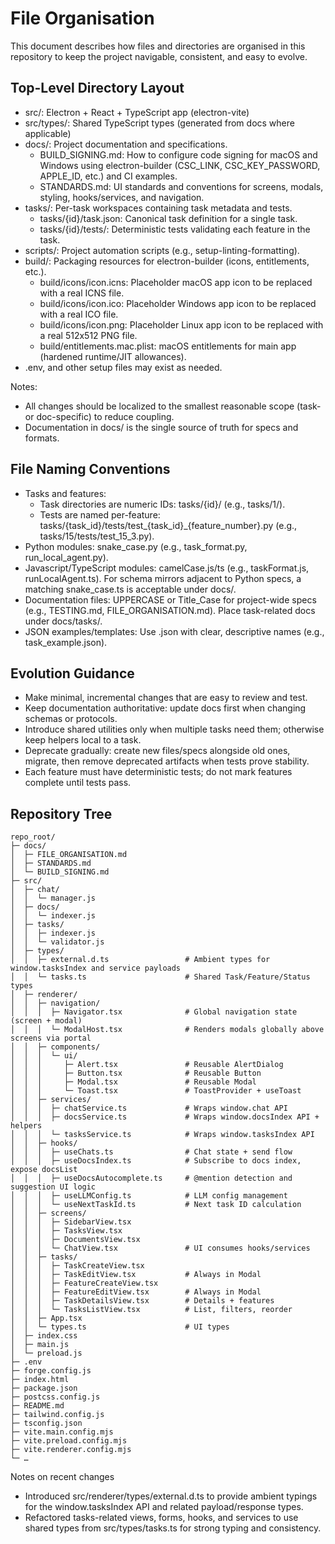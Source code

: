 # File Organisation

This document describes how files and directories are organised in this repository to keep the project navigable, consistent, and easy to evolve.

## Top-Level Directory Layout
- src/: Electron + React + TypeScript app (electron-vite)
- src/types/: Shared TypeScript types (generated from docs where applicable)
- docs/: Project documentation and specifications.
  - BUILD_SIGNING.md: How to configure code signing for macOS and Windows using electron-builder (CSC_LINK, CSC_KEY_PASSWORD, APPLE_ID, etc.) and CI examples.
  - STANDARDS.md: UI standards and conventions for screens, modals, styling, hooks/services, and navigation.
- tasks/: Per-task workspaces containing task metadata and tests.
  - tasks/{id}/task.json: Canonical task definition for a single task.
  - tasks/{id}/tests/: Deterministic tests validating each feature in the task.
- scripts/: Project automation scripts (e.g., setup-linting-formatting).
- build/: Packaging resources for electron-builder (icons, entitlements, etc.).
  - build/icons/icon.icns: Placeholder macOS app icon to be replaced with a real ICNS file.
  - build/icons/icon.ico: Placeholder Windows app icon to be replaced with a real ICO file.
  - build/icons/icon.png: Placeholder Linux app icon to be replaced with a real 512x512 PNG file.
  - build/entitlements.mac.plist: macOS entitlements for main app (hardened runtime/JIT allowances).
- .env, and other setup files may exist as needed.

Notes:
- All changes should be localized to the smallest reasonable scope (task- or doc-specific) to reduce coupling.
- Documentation in docs/ is the single source of truth for specs and formats.

## File Naming Conventions
- Tasks and features:
  - Task directories are numeric IDs: tasks/{id}/ (e.g., tasks/1/).
  - Tests are named per-feature: tasks/{task_id}/tests/test_{task_id}_{feature_number}.py (e.g., tasks/15/tests/test_15_3.py).
- Python modules: snake_case.py (e.g., task_format.py, run_local_agent.py).
- Javascript/TypeScript modules: camelCase.js/ts (e.g., taskFormat.js, runLocalAgent.ts). For schema mirrors adjacent to Python specs, a matching snake_case.ts is acceptable under docs/.
- Documentation files: UPPERCASE or Title_Case for project-wide specs (e.g., TESTING.md, FILE_ORGANISATION.md). Place task-related docs under docs/tasks/.
- JSON examples/templates: Use .json with clear, descriptive names (e.g., task_example.json).

## Evolution Guidance
- Make minimal, incremental changes that are easy to review and test.
- Keep documentation authoritative: update docs first when changing schemas or protocols.
- Introduce shared utilities only when multiple tasks need them; otherwise keep helpers local to a task.
- Deprecate gradually: create new files/specs alongside old ones, migrate, then remove deprecated artifacts when tests prove stability.
- Each feature must have deterministic tests; do not mark features complete until tests pass.

## Repository Tree
```
repo_root/
├─ docs/
│  ├─ FILE_ORGANISATION.md
│  ├─ STANDARDS.md
│  └─ BUILD_SIGNING.md
├─ src/
│  ├─ chat/
│  │  └─ manager.js          
│  ├─ docs/
│  │  └─ indexer.js        
│  ├─ tasks/
│  │  ├─ indexer.js                 
│  │  └─ validator.js                
│  ├─ types/
│  │  ├─ external.d.ts                 # Ambient types for window.tasksIndex and service payloads
│  │  └─ tasks.ts                      # Shared Task/Feature/Status types
│  ├─ renderer/
│  │  ├─ navigation/
│  │  │  ├─ Navigator.tsx              # Global navigation state (screen + modal)
│  │  │  └─ ModalHost.tsx              # Renders modals globally above screens via portal
│  │  ├─ components/
│  │  │  └─ ui/
│  │  │     ├─ Alert.tsx               # Reusable AlertDialog
│  │  │     ├─ Button.tsx              # Reusable Button
│  │  │     ├─ Modal.tsx               # Reusable Modal
│  │  │     └─ Toast.tsx               # ToastProvider + useToast
│  │  ├─ services/
│  │  │  ├─ chatService.ts             # Wraps window.chat API
│  │  │  ├─ docsService.ts             # Wraps window.docsIndex API + helpers
│  │  │  └─ tasksService.ts            # Wraps window.tasksIndex API
│  │  ├─ hooks/
│  │  │  ├─ useChats.ts                # Chat state + send flow
│  │  │  ├─ useDocsIndex.ts            # Subscribe to docs index, expose docsList
│  │  │  ├─ useDocsAutocomplete.ts     # @mention detection and suggestion UI logic
│  │  │  ├─ useLLMConfig.ts            # LLM config management
│  │  │  └─ useNextTaskId.ts           # Next task ID calculation 
│  │  ├─ screens/
│  │  │  ├─ SidebarView.tsx
│  │  │  ├─ TasksView.tsx
│  │  │  ├─ DocumentsView.tsx
│  │  │  └─ ChatView.tsx               # UI consumes hooks/services
│  │  ├─ tasks/
│  │  │  ├─ TaskCreateView.tsx         
│  │  │  ├─ TaskEditView.tsx           # Always in Modal
│  │  │  ├─ FeatureCreateView.tsx      
│  │  │  ├─ FeatureEditView.tsx        # Always in Modal
│  │  │  ├─ TaskDetailsView.tsx        # Details + features
│  │  │  └─ TasksListView.tsx          # List, filters, reorder
│  │  ├─ App.tsx
│  │  └─ types.ts                      # UI types
│  ├─ index.css
│  ├─ main.js
│  └─ preload.js
├─ .env
├─ forge.config.js
├─ index.html
├─ package.json
├─ postcss.config.js
├─ README.md
├─ tailwind.config.js
├─ tsconfig.json
├─ vite.main.config.mjs
├─ vite.preload.config.mjs
├─ vite.renderer.config.mjs
└─ …
```

Notes on recent changes
- Introduced src/renderer/types/external.d.ts to provide ambient typings for the window.tasksIndex API and related payload/response types.
- Refactored tasks-related views, forms, hooks, and services to use shared types from src/types/tasks.ts for strong typing and consistency.
